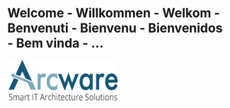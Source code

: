 # Welcome - Willkommen - Welkom - Benvenuti - Bienvenu - Bienvenidos - Bem vinda - ...
[![Arcware - Smart IT Architecture Solutions](profile/Arcware-logo.png)](https://arcware.io)
